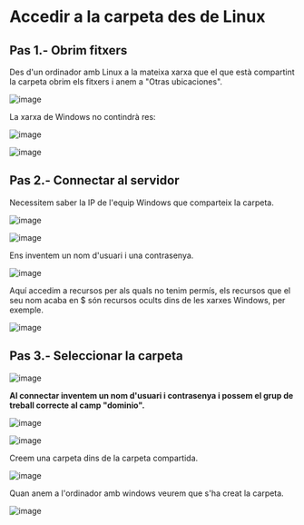 # Accedir a la carpeta des de Linux

## Pas 1.- Obrim fitxers

Des d'un ordinador amb Linux a la mateixa xarxa que el que està compartint la carpeta obrim els fitxers i anem a "Otras ubicaciones".

![image](https://github.com/XaSaFa/MP04/assets/110727546/797e20dc-0c2e-49cc-95bd-8525a6b8afe8)

La xarxa de Windows no contindrà res:

![image](https://github.com/XaSaFa/MP04/assets/110727546/8a71ff84-40e2-4303-9930-ac16af18eb2a)

![image](https://github.com/XaSaFa/MP04/assets/110727546/07498065-010a-4df8-84e2-ba9d70d13e04)

## Pas 2.- Connectar al servidor

Necessitem saber la IP de l'equip Windows que comparteix la carpeta.

![image](https://github.com/XaSaFa/MP04/assets/110727546/f5620f35-ba22-4655-b7dc-51804ae77cc4)

![image](https://github.com/XaSaFa/MP04/assets/110727546/f3edd879-cfc5-413f-9862-626271556ad3)

Ens inventem un nom d'usuari i una contrasenya.

![image](https://github.com/XaSaFa/MP04/assets/110727546/b29a1d8b-8a3f-4a2c-9563-e851a82a5288)

Aquí accedim a recursos per als quals no tenim permís, els recursos que el seu nom acaba en $ són recursos ocults dins de les xarxes Windows, per exemple.

![image](https://github.com/XaSaFa/MP04/assets/110727546/27c13d03-1c15-4711-8fbc-24ced1844297)

## Pas 3.- Seleccionar la carpeta

![image](https://github.com/XaSaFa/MP04/assets/110727546/5c05168d-3ebf-4476-8bbd-60e9b83e5e7c)

**Al connectar inventem un nom d'usuari i contrasenya i possem el grup de treball correcte al camp "dominio".**

![image](https://github.com/XaSaFa/MP04/assets/110727546/199d650f-afaf-4496-a62e-ddc2240974d3)

![image](https://github.com/XaSaFa/MP04/assets/110727546/0624c10e-b9bd-4ff0-9309-f541b1b993ef)

Creem una carpeta dins de la carpeta compartida.

![image](https://github.com/XaSaFa/MP04/assets/110727546/2af008c9-dd74-4de4-bfc9-b2b518f0a967)

Quan anem a l'ordinador amb windows veurem que s'ha creat la carpeta.

![image](https://github.com/XaSaFa/MP04/assets/110727546/0092f118-c5fb-4c55-a6e8-820770862bc6)

